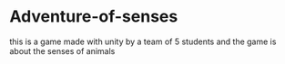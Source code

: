 # Adventure-of-senses
this is a game made with unity by a team of 5 students and the game is about the senses of animals
